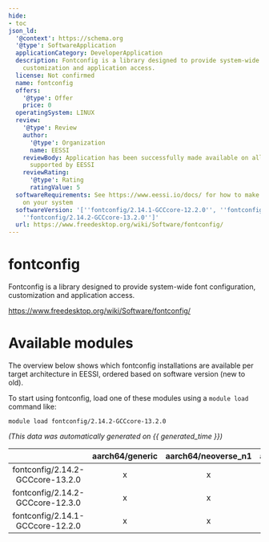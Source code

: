 ```yaml
---
hide:
- toc
json_ld:
  '@context': https://schema.org
  '@type': SoftwareApplication
  applicationCategory: DeveloperApplication
  description: Fontconfig is a library designed to provide system-wide font configuration,
    customization and application access.
  license: Not confirmed
  name: fontconfig
  offers:
    '@type': Offer
    price: 0
  operatingSystem: LINUX
  review:
    '@type': Review
    author:
      '@type': Organization
      name: EESSI
    reviewBody: Application has been successfully made available on all architectures
      supported by EESSI
    reviewRating:
      '@type': Rating
      ratingValue: 5
  softwareRequirements: See https://www.eessi.io/docs/ for how to make EESSI available
    on your system
  softwareVersion: '[''fontconfig/2.14.1-GCCcore-12.2.0'', ''fontconfig/2.14.2-GCCcore-12.3.0'',
    ''fontconfig/2.14.2-GCCcore-13.2.0'']'
  url: https://www.freedesktop.org/wiki/Software/fontconfig/
---
```


fontconfig
==========


Fontconfig is a library designed to provide system-wide font configuration, customization and application access.

https://www.freedesktop.org/wiki/Software/fontconfig/
# Available modules


The overview below shows which fontconfig installations are available per target architecture in EESSI, ordered based on software version (new to old).

To start using fontconfig, load one of these modules using a `module load` command like:

```shell
module load fontconfig/2.14.2-GCCcore-13.2.0
```

*(This data was automatically generated on {{ generated_time }})*  

| |aarch64/generic|aarch64/neoverse_n1|aarch64/neoverse_v1|x86_64/generic|x86_64/amd/zen2|x86_64/amd/zen3|x86_64/amd/zen4|x86_64/intel/haswell|x86_64/intel/sapphirerapids|x86_64/intel/skylake_avx512|aarch64/nvidia/grace|
| :---: | :---: | :---: | :---: | :---: | :---: | :---: | :---: | :---: | :---: | :---: | :---: |
|fontconfig/2.14.2-GCCcore-13.2.0|x|x|x|x|x|x|x|x|x|x|x|
|fontconfig/2.14.2-GCCcore-12.3.0|x|x|x|x|x|x|x|x|x|x|x|
|fontconfig/2.14.1-GCCcore-12.2.0|x|x|x|x|x|x|x|x|x|x|x|

